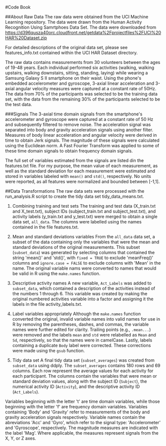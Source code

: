 #Code Book

##About Raw Data
The raw data were obtained from the UCI Machine Learning repository. The data were drawn from the Human Activity Recognition Using Samrtphoes Data Set.  The data were downloaded from https://d396qusza40orc.cloudfront.net/getdata%2Fprojectfiles%2FUCI%20HAR%20Dataset.zip 

For detailed descriptions of the original data set, please see features_info.txt contained within the UCI HAR Dataset directory.

The raw data contains measurements from 30 volunteers between the ages of 19-48 years.  Each individual performed six activities (walking, walking upstairs, walking downstairs, sitting, standing, laying) while wearing a Samsung Galaxy S II smartphone on their waist. Using the phone's embedded accelerometer and gyroscope, 3-axial linear acceleration and 3-axial angular velocity measures were captured at a constant rate of 50Hz. The data from 70% of the participants was selected to be the training data set, with the data from the remaining 30% of the participants selected to be the test data. 

###Signals
The 3-axial time domain signals from the smartphone's accelerometer and gyroscope were captured at a constant rate of 50 Hz and subsequently filtered to remove noise. The acceleration signal was separated into body and gravity acceleration signals using another filter. Measures of body linear acceleration and angular velocity were derived in time to obtain Jerk signals. The magnitude of these signals were calculated using the Euclidean norm. A Fast Fourier Transform was applied to some of these time domain signals to obtain frequency domain signals.

The full set of variables estimated from the signals are listed din the features.txt file.  For my purpose, the mean value of each measurement, as well as the standard deviation for each measurement were estimated and stored in variables labeled with `mean()` and `std()`, respectively.  No units were reported, as all features were normalized and bounded between [-1,1].

##Data Transformations
The raw data sets were processed with the run_analysis.R script to create the tidy data set tidy_data_means.txt.

1. Combining training and test sets
The training and test data (X_train.txt and X_test.txt), subject IDs (subject_train.txt and subject_test.txt), and activity labels (y_train.txt and y_test.txt) were merged to obtain a single data set, `all_data`. The columns were labelled using the names contained in the file features.txt.

2. Mean and standard deviations variables
From the `all_data` data set, a subset of the data containing only the variables that were the mean and standard deviations of the original measurements.  This subset (`subset_data`) was generated by selecting columns that contained the string 'mean()' and 'std()', with `fixed = TRUE` to exclude 'meanFreq()' columns
and `ignore.case = FALSE` to exclude columns with 'Mean' in the name. The original variable nams were converted to names that would be valid in R using the `make.names` function.

3. Descriptive activity names
A new variable, `Act_Labels` was added to `subset_data`, which contained a description of the activities instead of the numbers 1 through 6. This variable was created by making the original numbered activities variable into a factor and assigning it the labels in the file activity_labels.txt.

4. Label variables appropriately
Although the `make.names` function converted the original, invalid variable names into valid names for use in R by removing the parentheses, dashes, and commas, the variable names were further edited for clarity.  Trailing points (e.g., `.mean...`) were removed and the labels `mean` and `std` were relabelled as `Mean` and `Sd`, respectively, so that the names were in camelCase.  Lastly, labels containing a duplicate `Body` label were corrected.  These corrections were made using the `gsub` function.

5. Tidy data set
A final tidy data set (`subset_averages`) was created from `subset_data` using ddply.  The `subset_averages` contains 180 rows and 69 columns.  Each row represent the average values for each activity for each participant.  The columns contain the variables that were mean or standard deviation values, along with the subject ID (`Subject`), the numerical activity ID (`Activity`), and the descriptive activity ID (`Act_Labels`).

Variables beginning with the letter 't' are time domain variables, while those beginning with the letter 'f' are frequency domain variables. Variables containing 'Body' and 'Gravity' refer to measurements of the body and gravity acceleration signals respectively. Variable names contain the abreviations 'Acc' and 'Gyro', which refer to the signal type: 'Accelerometer' and 'Gyroscope', respectively. The magnitude measures are indicated with the label 'Mag'. Where applicable, the measures represent signals from the X, Y, or Z axes.